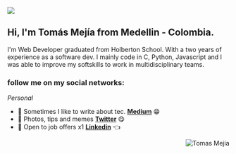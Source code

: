 ![](https://blog.zoho.com/wp-content/uploads/2019/08/new-Converted.gif)


## Hi, I'm Tomás Mejía from Medellin - Colombia.
I'm Web Developer graduated from Holberton School. With a two years of experience as a software dev. I mainly code in  C, Python, Javascript and I was able to improve my softskills to work in multidisciplinary teams.

### follow me on my social networks:

_Personal_
* :floppy_disk: Sometimes I like to write about tec. **[Medium](https://medium.com/@towasm)** :grin:
* :floppy_disk: Photos, tips and memes **[Twitter](https://twitter.com/towasme)** :yum:
* :floppy_disk: Open to job offers x1 **[Linkedin](www.linkedin.com/in/tomás-mejía)** :point_left:

<p align="right"> <img src="https://komarev.com/ghpvc/?username=towasme" alt="Tomas Mejia"/></p>
